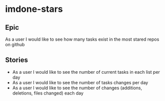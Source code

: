imdone-stars
====

Epic
----
As a user I would like to see how many tasks exist in the most stared repos on github

Stories
----
- As a user I would like to see the number of current tasks in each list per day
- As a user I would like to see the number of tasks changes per day
- As a user I would like to see the number of changes (additions, deletions, files changed) each day